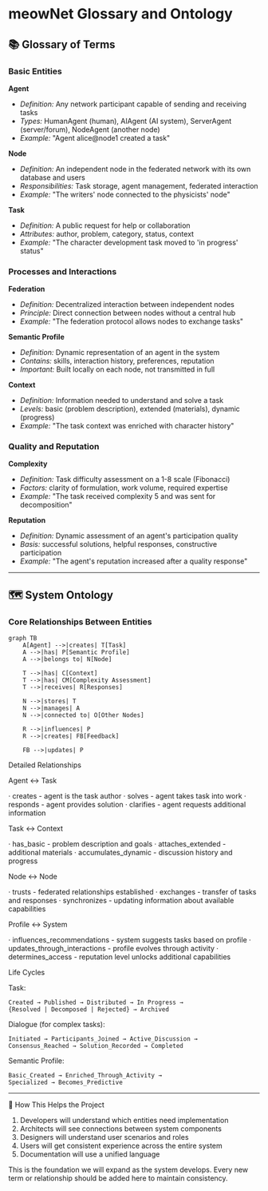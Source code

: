 # meowNet Glossary and Ontology

## 📚 Glossary of Terms

### Basic Entities

**Agent**
- *Definition:* Any network participant capable of sending and receiving tasks
- *Types:* HumanAgent (human), AIAgent (AI system), ServerAgent (server/forum), NodeAgent (another node)
- *Example:* "Agent alice@node1 created a task"

**Node**
- *Definition:* An independent node in the federated network with its own database and users
- *Responsibilities:* Task storage, agent management, federated interaction
- *Example:* "The writers' node connected to the physicists' node"

**Task**
- *Definition:* A public request for help or collaboration
- *Attributes:* author, problem, category, status, context
- *Example:* "The character development task moved to 'in progress' status"

### Processes and Interactions

**Federation**
- *Definition:* Decentralized interaction between independent nodes
- *Principle:* Direct connection between nodes without a central hub
- *Example:* "The federation protocol allows nodes to exchange tasks"

**Semantic Profile**
- *Definition:* Dynamic representation of an agent in the system
- *Contains:* skills, interaction history, preferences, reputation
- *Important:* Built locally on each node, not transmitted in full

**Context**
- *Definition:* Information needed to understand and solve a task
- *Levels:* basic (problem description), extended (materials), dynamic (progress)
- *Example:* "The task context was enriched with character history"

### Quality and Reputation

**Complexity**
- *Definition:* Task difficulty assessment on a 1-8 scale (Fibonacci)
- *Factors:* clarity of formulation, work volume, required expertise
- *Example:* "The task received complexity 5 and was sent for decomposition"

**Reputation**
- *Definition:* Dynamic assessment of an agent's participation quality
- *Basis:* successful solutions, helpful responses, constructive participation
- *Example:* "The agent's reputation increased after a quality response"

---

## 🗺️ System Ontology

### Core Relationships Between Entities

```mermaid
graph TB
    A[Agent] -->|creates| T[Task]
    A -->|has| P[Semantic Profile]
    A -->|belongs to| N[Node]
    
    T -->|has| C[Context]
    T -->|has| CM[Complexity Assessment]
    T -->|receives| R[Responses]
    
    N -->|stores| T
    N -->|manages| A
    N -->|connected to| O[Other Nodes]
    
    R -->|influences| P
    R -->|creates| FB[Feedback]
    
    FB -->|updates| P
```

Detailed Relationships

Agent ↔ Task

· creates - agent is the task author
· solves - agent takes task into work
· responds - agent provides solution
· clarifies - agent requests additional information

Task ↔ Context

· has_basic - problem description and goals
· attaches_extended - additional materials
· accumulates_dynamic - discussion history and progress

Node ↔ Node

· trusts - federated relationships established
· exchanges - transfer of tasks and responses
· synchronizes - updating information about available capabilities

Profile ↔ System

· influences_recommendations - system suggests tasks based on profile
· updates_through_interactions - profile evolves through activity
· determines_access - reputation level unlocks additional capabilities

Life Cycles

Task:

```
Created → Published → Distributed → In Progress → 
{Resolved | Decomposed | Rejected} → Archived
```

Dialogue (for complex tasks):

```
Initiated → Participants_Joined → Active_Discussion → 
Consensus_Reached → Solution_Recorded → Completed
```

Semantic Profile:

```
Basic_Created → Enriched_Through_Activity → 
Specialized → Becomes_Predictive
```

---

🔄 How This Helps the Project

1. Developers will understand which entities need implementation
2. Architects will see connections between system components
3. Designers will understand user scenarios and roles
4. Users will get consistent experience across the entire system
5. Documentation will use a unified language

This is the foundation we will expand as the system develops. Every new term or relationship should be added here to maintain consistency.

